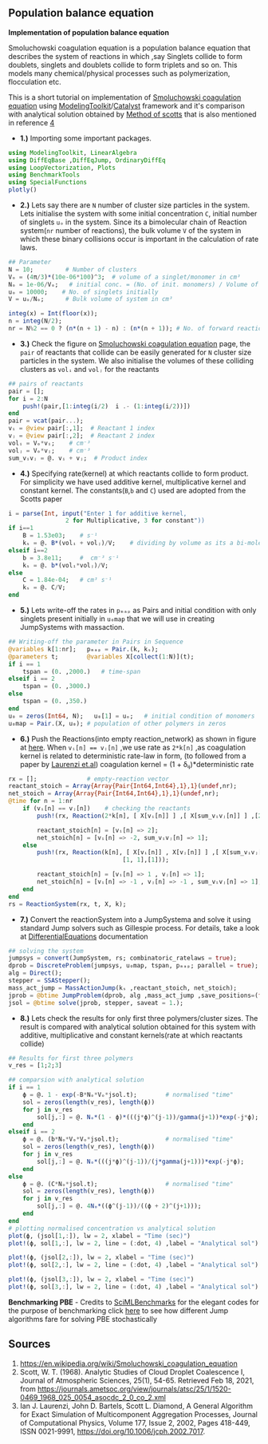 ## Population balance equation
**Implementation of population balance equation** 

Smoluchowski coagulation equation is a population balance equation that describes the system of reactions in which ,say Singlets collide to form doublets, singlets and doublets collide to form triplets and so on. This models many chemical/physical processes such as polymerization, flocculation etc.

This is a short tutorial on implementation of [Smoluchowski coagulation equation](https://en.wikipedia.org/wiki/Smoluchowski_coagulation_equation) using [ModelingToolkit](https://mtk.sciml.ai/stable/)/[Catalyst](https://catalyst.sciml.ai/dev/) framework and it's comparison with analytical solution obtained by [Method of scotts](https://journals.ametsoc.org/view/journals/atsc/25/1/1520-0469_1968_025_0054_asocdc_2_0_co_2.xml) that is also mentioned in reference [4](https://doi.org/10.1016/S0006-3495(99)77019-0)

  - **1.)**  Importing some important packages.
```julia
using ModelingToolkit, LinearAlgebra
using DiffEqBase ,DiffEqJump, OrdinaryDiffEq
using LoopVectorization, Plots
using BenchmarkTools
using SpecialFunctions
plotly()
```
  - **2.)**  Lets say there are `N` number of cluster size particles in the system. Lets initialise the system with some initial concentration `C`, initial number of singlets `uₒ` in the system. Since its a bimolecular chain of Reaction system(`nr` number of reactions), the bulk volume `V` of the system in which these binary collisions occur is important in the calculation of rate laws.
  
```julia
## Parameter
N = 10;         # Number of clusters
Vₒ = (4π/3)*(10e-06*100)^3;  # volume of a singlet/monomer in cm³
Nₒ = 1e-06/Vₒ;   # initial conc. = (No. of init. monomers) / Volume of the bulk system
uₒ = 10000;    # No. of singlets initially
V = uₒ/Nₒ;      # Bulk volume of system in cm³

integ(x) = Int(floor(x));
n = integ(N/2);
nr = N%2 == 0 ? (n*(n + 1) - n) : (n*(n + 1)); # No. of forward reactions
```
  - **3.)**  Check the figure on [Smoluchowski coagulation equation](https://en.wikipedia.org/wiki/Smoluchowski_coagulation_equation) page, the `pair` of reactants that collide can be easily generated for `N` cluster size particles in the system. We also initialise the volumes of these colliding clusters as `volᵢ` and `volⱼ` for the reactants
  
```julia
## pairs of reactants
pair = [];
for i = 2:N
    push!(pair,[1:integ(i/2)  i .- (1:integ(i/2))])
end
pair = vcat(pair...);
vᵢ = @view pair[:,1];  # Reactant 1 index
vⱼ = @view pair[:,2];  # Reactant 2 index
volᵢ = Vₒ*vᵢ;    # cm⁻³
volⱼ = Vₒ*vⱼ;    # cm⁻³
sum_vᵢvⱼ = @. vᵢ + vⱼ;  # Product index
```
  - **4.)**  Specifying rate(kernel) at which reactants collide to form product. For simplicity we have used additive kernel, multiplicative kernel and constant kernel. The constants(`B`,`b` and `C`) used are adopted from the Scotts paper 
```julia
i = parse(Int, input("Enter 1 for additive kernel,
                2 for Multiplicative, 3 for constant"))
if i==1
    B = 1.53e03;    # s⁻¹
    kₛ = @. B*(volᵢ + volⱼ)/V;    # dividing by volume as its a bi-molecular reaction chain
elseif i==2
    b = 3.8e11;     #  cm⁻³ s⁻¹
    kₛ = @. b*(volᵢ*volⱼ)/V;
else
    C = 1.84e-04;   # cm³ s⁻¹
    kₛ = @. C/V;
end
```
  - **5.)**  Lets write-off the rates in `pₘₐₚ` as Pairs and initial condition with only singlets present initially in `u₀map` that we  will use in creating JumpSystems with massaction.
```julia
## Writing-off the parameter in Pairs in Sequence
@variables k[1:nr];   pₘₐₚ = Pair.(k, kₛ);
@parameters t;        @variables X[collect(1:N)](t);
if i == 1
    tspan = (0. ,2000.)   # time-span
elseif i == 2
    tspan = (0. ,3000.)
else
    tspan = (0. ,350.)
end
u₀ = zeros(Int64, N);   u₀[1] = uₒ;   # initial condition of monomers
u₀map = Pair.(X, u₀); # population of other polymers in zeros
```
  - **6.)**  Push the Reactions(into empty reaction_network) as shown in figure at [here](https://en.wikipedia.org/wiki/Smoluchowski_coagulation_equation). When `vᵢ[n] == vⱼ[n]` ,we use rate as `2*k[n]` ,as coagulation kernel is related to deterministic rate-law in form, (to followed from a paper by [Laurenzi et.al](https://www.sciencedirect.com/science/article/pii/S0021999102970178))
          coagulation kernel = (1 + δᵢⱼ)*deterministic rate
                
```julia
rx = [];              # empty-reaction vector
reactant_stoich = Array{Array{Pair{Int64,Int64},1},1}(undef,nr);
net_stoich = Array{Array{Pair{Int64,Int64},1},1}(undef,nr);
@time for n = 1:nr
    if (vᵢ[n] == vⱼ[n])    # checking the reactants
        push!(rx, Reaction(2*k[n], [ X[vᵢ[n]] ] ,[ X[sum_vᵢvⱼ[n]] ] ,[2],[1]));

        reactant_stoich[n] = [vᵢ[n] => 2];
        net_stoich[n] = [vᵢ[n] => -2, sum_vᵢvⱼ[n] => 1];
    else
        push!(rx, Reaction(k[n], [ X[vᵢ[n]] , X[vⱼ[n]] ] ,[ X[sum_vᵢvⱼ[n]] ],
                                [1, 1],[1]));

        reactant_stoich[n] = [vᵢ[n] => 1 , vⱼ[n] => 1];
        net_stoich[n] = [vᵢ[n] => -1 , vⱼ[n] => -1 , sum_vᵢvⱼ[n] => 1];
    end
end
rs = ReactionSystem(rx, t, X, k);
```
  - **7.)**  Convert the reactionSystem into a JumpSystema and solve it using standard Jump solvers such as Gillespie process. For details, take a look at [DifferentialEquations](https://diffeq.sciml.ai/stable/) documentation 
```julia
## solving the system
jumpsys = convert(JumpSystem, rs; combinatoric_ratelaws = true);
dprob = DiscreteProblem(jumpsys, u₀map, tspan, pₘₐₚ; parallel = true);
alg = Direct();
stepper = SSAStepper();
mass_act_jump = MassActionJump(kₛ ,reactant_stoich, net_stoich);
jprob = @btime JumpProblem(dprob, alg ,mass_act_jump ,save_positions=(false,false));
jsol = @btime solve(jprob, stepper, saveat = 1.);
```
  - **8.)**  Lets check the results for only first three polymers/cluster sizes. The result is compared with analytical solution obtained for this system with additive, multiplicative and constant kernels(rate at which reactants collide)
```julia
## Results for first three polymers
v_res = [1;2;3]

## comparsion with analytical solution
if i == 1
    ϕ = @. 1 - exp(-B*Nₒ*Vₒ*jsol.t);        # normalised "time"
    sol = zeros(length(v_res), length(ϕ))
    for j in v_res
        sol[j,:] = @. Nₒ*(1 - ϕ)*(((j*ϕ)^(j-1))/gamma(j+1))*exp(-j*ϕ);
    end
elseif i == 2
    ϕ = @. (b*Nₒ*Vₒ*Vₒ*jsol.t);             # normalised "time"
    sol = zeros(length(v_res), length(ϕ))
    for j in v_res
        sol[j,:] = @. Nₒ*(((j*ϕ)^(j-1))/(j*gamma(j+1)))*exp(-j*ϕ);
    end
else
    ϕ = @. (C*Nₒ*jsol.t);                   # normalised "time"
    sol = zeros(length(v_res), length(ϕ))
    for j in v_res
        sol[j,:] = @. 4Nₒ*((ϕ^(j-1))/((ϕ + 2)^(j+1)));
    end
end
# plotting normalised concentration vs analytical solution
plot(ϕ, (jsol[1,:]), lw = 2, xlabel = "Time (sec)")                        # first species/singlet
plot!(ϕ, sol[1,:], lw = 2, line = (:dot, 4) ,label = "Analytical sol")

plot!(ϕ, (jsol[2,:]), lw = 2, xlabel = "Time (sec)")                      # doublets
plot!(ϕ, sol[2,:], lw = 2, line = (:dot, 4) ,label = "Analytical sol")

plot!(ϕ, (jsol[3,:]), lw = 2, xlabel = "Time (sec)")                      # triplets
plot!(ϕ, sol[3,:], lw = 2, line = (:dot, 4) ,label = "Analytical sol")

```
**Benchmarking PBE** - Credits to [SciMLBenchmarks](https://benchmarks.sciml.ai/) for the elegant codes for the purpose of benchmarking
click [here](https://github.com/yewalenikhil65/Population-balance-equation/blob/main/Figs/benchmarking_PBE.png) to see how different Jump algorithms fare for solving PBE stochastically

## Sources
1. https://en.wikipedia.org/wiki/Smoluchowski_coagulation_equation
2. Scott, W. T. (1968). Analytic Studies of Cloud Droplet Coalescence I, Journal of Atmospheric Sciences, 25(1), 54-65. Retrieved Feb 18, 2021, from https://journals.ametsoc.org/view/journals/atsc/25/1/1520-0469_1968_025_0054_asocdc_2_0_co_2.xml
3. Ian J. Laurenzi, John D. Bartels, Scott L. Diamond, A General Algorithm for Exact Simulation of Multicomponent Aggregation Processes, Journal of Computational Physics, Volume 177, Issue 2, 2002, Pages 418-449, ISSN 0021-9991, https://doi.org/10.1006/jcph.2002.7017.
